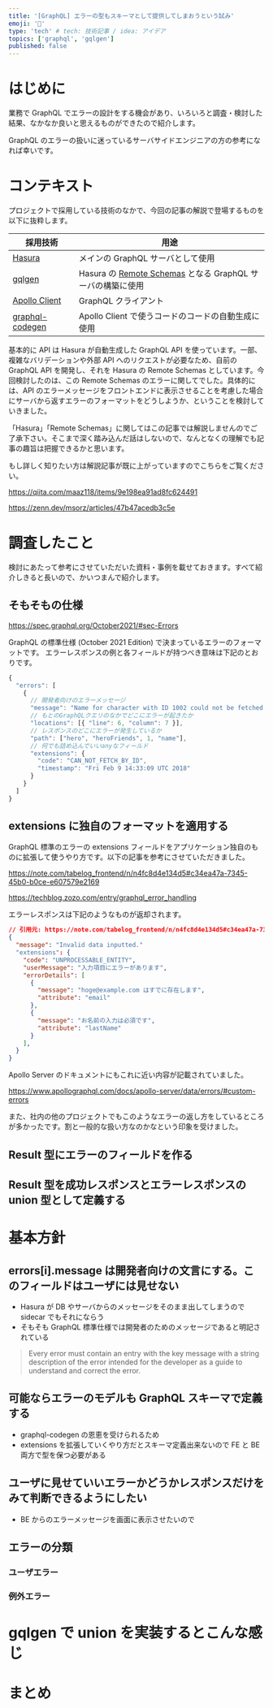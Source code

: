 ```yaml
---
title: '[GraphQL] エラーの型もスキーマとして提供してしまおうという試み'
emoji: '🦤'
type: 'tech' # tech: 技術記事 / idea: アイデア
topics: ['graphql', 'gqlgen']
published: false
---
```


# はじめに

業務で GraphQL でエラーの設計をする機会があり、いろいろと調査・検討した結果、なかなか良いと思えるものができたので紹介します。

GraphQL のエラーの扱いに迷っているサーバサイドエンジニアの方の参考になれば幸いです。

# コンテキスト

プロジェクトで採用している技術のなかで、今回の記事の解説で登場するものを以下に抜粋します。

| 採用技術                                                                | 用途                                                                                                              |
| ----------------------------------------------------------------------- | ----------------------------------------------------------------------------------------------------------------- |
| [Hasura](https://hasura.io/)                                            | メインの GraphQL サーバとして使用                                                                                 |
| [gqlgen](https://github.com/99designs/gqlgen)                           | Hasura の [Remote Schemas](https://hasura.io/docs/latest/remote-schemas/index/) となる GraphQL サーバの構築に使用 |
| [Apollo Client](https://github.com/apollographql/apollo-client)         | GraphQL クライアント                                                                                              |
| [graphql-codegen](https://github.com/dotansimha/graphql-code-generator) | Apollo Client で使うコードのコードの自動生成に使用                                                                |

基本的に API は Hasura が自動生成した GraphQL API を使っています。一部、複雑なバリデーションや外部 API へのリクエストが必要なため、自前の GraphQL API を開発し、それを Hasura の Remote Schemas としています。今回検討したのは、この Remote Schemas のエラーに関してでした。具体的には、API のエラーメッセージをフロントエンドに表示させることを考慮した場合にサーバから返すエラーのフォーマットをどうしようか、ということを検討していきました。

「Hasura」「Remote Schemas」に関してはこの記事では解説しませんのでご了承下さい。そこまで深く踏み込んだ話はしないので、なんとなくの理解でも記事の趣旨は把握できるかと思います。

もし詳しく知りたい方は解説記事が既に上がっていますのでこちらをご覧ください。

https://qiita.com/maaz118/items/9e198ea91ad8fc624491

https://zenn.dev/msorz/articles/47b47acedb3c5e

# 調査したこと

検討にあたって参考にさせていただいた資料・事例を載せておきます。すべて紹介しきると長いので、かいつまんで紹介します。

## そもそもの仕様

https://spec.graphql.org/October2021/#sec-Errors

GraphQL の標準仕様 (October 2021 Edition) で決まっているエラーのフォーマットです。
エラーレスポンスの例と各フィールドが持つべき意味は下記のとおりです。

```js
{
  "errors": [
    {
      // 開発者向けのエラーメッセージ
      "message": "Name for character with ID 1002 could not be fetched.",
      // もとのGraphQLクエリのなかでどこにエラーが起きたか
      "locations": [{ "line": 6, "column": 7 }],
      // レスポンスのどこにエラーが発生しているか
      "path": ["hero", "heroFriends", 1, "name"],
      // 何でも詰め込んでいいanyなフィールド
      "extensions": {
        "code": "CAN_NOT_FETCH_BY_ID",
        "timestamp": "Fri Feb 9 14:33:09 UTC 2018"
      }
    }
  ]
}
```

## extensions に独自のフォーマットを適用する

GraphQL 標準のエラーの extensions フィールドをアプリケーション独自のものに拡張して使うやり方です。以下の記事を参考にさせていただきました。

https://note.com/tabelog_frontend/n/n4fc8d4e134d5#c34ea47a-7345-45b0-b0ce-e607579e2169

https://techblog.zozo.com/entry/graphql_error_handling

エラーレスポンスは下記のようなものが返却されます。

```json
// 引用元: https://note.com/tabelog_frontend/n/n4fc8d4e134d5#c34ea47a-7345-45b0-b0ce-e607579e2169
{
  "message": "Invalid data inputted."
  "extensions": {
    "code": "UNPROCESSABLE_ENTITY",
    "userMessage": "入力項目にエラーがあります",
    "errorDetails": [
      {
        "message": "hoge@example.com はすでに存在します",
        "attribute": "email"
      },
      {
        "message": "お名前の入力は必須です",
        "attribute": "lastName"
      }
    ],
  }
}
```

Apollo Server のドキュメントにもこれに近い内容が記載されていました。

https://www.apollographql.com/docs/apollo-server/data/errors/#custom-errors

また、社内の他のプロジェクトでもこのようなエラーの返し方をしているところが多かったです。割と一般的な扱い方なのかなという印象を受けました。

## Result 型にエラーのフィールドを作る

## Result 型を成功レスポンスとエラーレスポンスの union 型として定義する

# 基本方針

## errors[i].message は開発者向けの文言にする。このフィールドはユーザには見せない

- Hasura が DB やサーバからのメッセージをそのまま出してしまうので sidecar でもそれにならう
- そもそも GraphQL 標準仕様では開発者のためのメッセージであると明記されている

> Every error must contain an entry with the key message with a string description of the error intended for the developer as a guide to understand and correct the error.

## 可能ならエラーのモデルも GraphQL スキーマで定義する

- graphql-codegen の恩恵を受けられるため
- extensions を拡張していくやり方だとスキーマ定義出来ないので FE と BE 両方で型を保つ必要がある

## ユーザに見せていいエラーかどうかレスポンスだけをみて判断できるようにしたい

- BE からのエラーメッセージを画面に表示させたいので

## エラーの分類

### ユーザエラー

### 例外エラー

# gqlgen で union を実装するとこんな感じ

# まとめ
